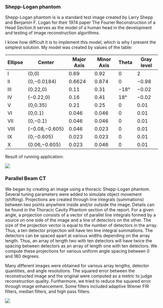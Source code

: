 ### Shepp-Logan phantom

Shepp-Logan phantom is is a standard test image created by Larry Shepp and Benjamin F. Logan for their 1974 paper The Fourier Reconstruction of a Head Section.It serves as the model of a human head in the development and testing of image reconstruction algorithms.



I know how difficult it is to implement this model, which is why I present the simplest solution. My model was created by values of the table:

|Ellipse  | Center         |  Major Axis  | Minor Axis  | Theta | Gray level  |
| --------| ---------------|--------------|-------------|-------|-------------|
| I       | (0,0)          |  0.69        | 0.92        | 0     | 2           |
| II      | (0,−0.0184)    |  0.6624      | 0.874       | 0     | −0.98       |
| III     |  	(0.22,0)     |  0.11        | 0.31        | −18°  | −0.02       |
| IV      | (−0.22,0)      |  0.16        | 0.41        | 18°   | −0.02       |
| V       | (0,0.35)       |  0.21        | 0.25        | 0     | 0.01        |
| VI      | (0,0.1)        |  0.046       | 0.046       | 0     | 0.01        |
| VII     | (0,−0.1)       |  0.046       | 0.046       | 0     | 0.01        |
| VIII    | (−0.08,−0.605) |  0.046       | 0.023       | 0     | 0.01        |
| IX      | (0,−0.605)     |  0.023       | 0.023       | 0     | 0.01        |
| X       | (0.06,−0.605)  |  0.023       | 0.046       | 0     | 0.01        |

Result of running application:

<img src="https://raw.githubusercontent.com/jolapodolszanska/shepp-loganphan-phantom-2D/main/pobrane.png" />

### Parallel Beam CT 

We began by creating an image using a thoracic Shepp-Logan phantom. Several tuning parameters were added to simulate object movement (shifting). Projections are created through line integrals (summations) between two points anywhere inside and/or outside the image. Details can be found in the Thoracic Cavity Phantom section of the report. For a given angle, a projection consists of a vector of parallel line integrals formed by a source on one side of the image and a line of detectors on the other. The size of the projection vector is equal to the number of detectors in the array. Thus, a ten detector projection will have ten line integral summations. The detectors can be spaced apart at various widths depending on the array length. Thus, an array of length two with ten detectors will have twice the spacing between detectors as an array of length one with ten detectors. We compute these projections for various uniform angle spacing between 0 and 180 degrees.

Many different images were obtained for various array lengths, detector quantities, and angle resolutions. The squared error between the reconstructed image and the original were computed as a metric to judge reconstruction quality. Furthermore, we tried to reduce the squared error through image enhancement. Some filters included adaptive Wiener FIR filters, median filters, and high pass filters.

<img src="https://raw.githubusercontent.com/jolapodolszanska/shepp-loganphan-phantom-2D/main/Tomography-with-parallel-beam-geometry-The-left-image-shows-the-geometry-of-a-typical_W640.jpg" />
